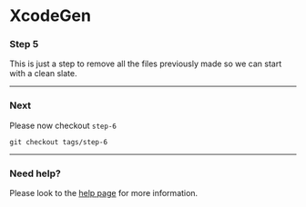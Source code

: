 # XcodeGen

### Step 5
This is just a step to remove all the files previously made so we can start with a clean slate.

---

### Next
Please now checkout `step-6`

`git checkout tags/step-6`

---

### Need help?
Please look to the [help page](Docs/HELP.md) for more information.